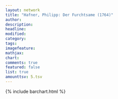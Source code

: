 ```yaml
---
layout: network
title: "Hafner, Philipp: Der Furchtsame (1764)"
author:
description:
headline:
modified:
category:
tags:
imagefeature: 
mathjax: 
chart: 
comments: true
featured: false
list: true
amounttsv: 5.tsv
---
```

{% include barchart.html %}
